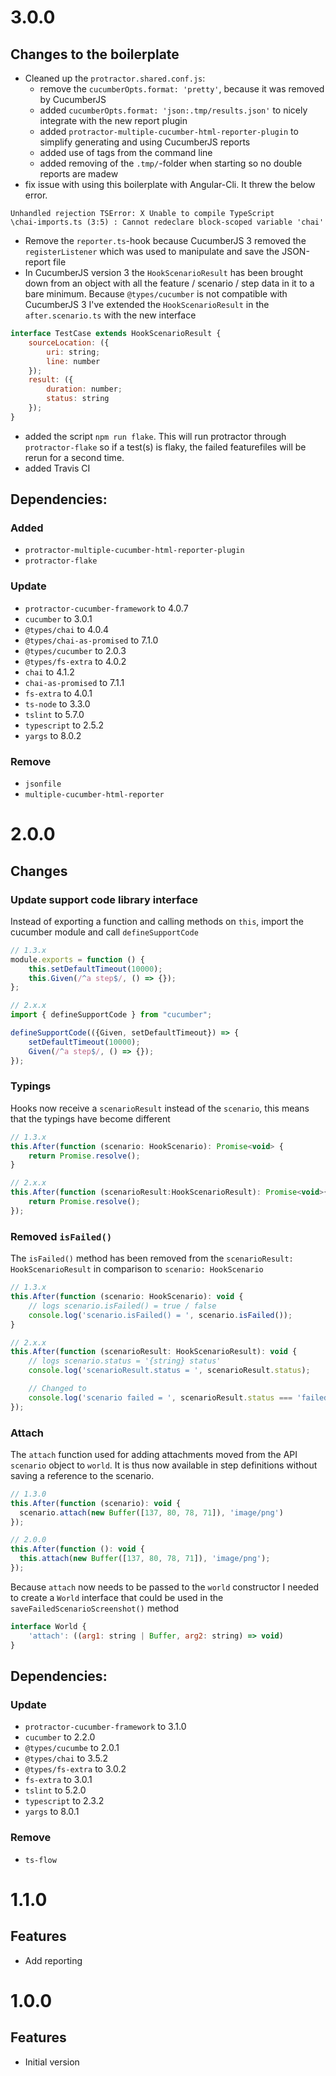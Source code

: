 <a name="3.0.0"></a>
# 3.0.0

## Changes to the boilerplate

- Cleaned up the `protractor.shared.conf.js`:
    - remove the `cucumberOpts.format: 'pretty'`, because it was removed by CucumberJS
    - added `cucumberOpts.format: 'json:.tmp/results.json'` to nicely integrate with the new report plugin
    - added `protractor-multiple-cucumber-html-reporter-plugin` to simplify generating and using CucumberJS reports
    - added use of tags from the command line
    - added removing of the `.tmp/`-folder when starting so no double reports are madew
- fix issue with using this boilerplate with Angular-Cli. It threw the below error.

```shell
Unhandled rejection TSError: X Unable to compile TypeScript
\chai-imports.ts (3:5) : Cannot redeclare block-scoped variable 'chai'
```


- Remove the `reporter.ts`-hook because CucumberJS 3 removed the `registerListener` which was used to manipulate and save the JSON-report file
- In CucumberJS version 3 the `HookScenarioResult` has been brought down from an object with all the feature / scenario / step data in it to a bare minimum. Because `@types/cucumber` is not compatible with CucumberJS 3 I've extended the `HookScenarioResult` in the `after.scenario.ts` with the new interface

```js
interface TestCase extends HookScenarioResult {
    sourceLocation: ({
        uri: string;
        line: number
    });
    result: ({
        duration: number;
        status: string
    });
}
```

- added the script `npm run flake`. This will run protractor through `protractor-flake` so if a test(s) is flaky, the failed featurefiles will be rerun for a second time.
- added Travis CI

## Dependencies:

### Added
- `protractor-multiple-cucumber-html-reporter-plugin`
- `protractor-flake`

### Update
- `protractor-cucumber-framework` to 4.0.7
- `cucumber` to 3.0.1
- `@types/chai` to 4.0.4
- `@types/chai-as-promised` to 7.1.0
- `@types/cucumber` to 2.0.3
- `@types/fs-extra` to 4.0.2
- `chai` to 4.1.2
- `chai-as-promised` to 7.1.1
- `fs-extra` to 4.0.1
- `ts-node` to 3.3.0
- `tslint` to 5.7.0
- `typescript` to 2.5.2
- `yargs` to 8.0.2

### Remove
- `jsonfile`
- `multiple-cucumber-html-reporter`

<a name="2.0.0"></a>
# 2.0.0

## Changes

### Update support code library interface
Instead of exporting a function and calling methods on `this`, import the cucumber module and call `defineSupportCode`

```javascript
// 1.3.x
module.exports = function () {
    this.setDefaultTimeout(10000);
    this.Given(/^a step$/, () => {});
};

// 2.x.x
import { defineSupportCode } from "cucumber";

defineSupportCode(({Given, setDefaultTimeout}) => {
    setDefaultTimeout(10000);
    Given(/^a step$/, () => {});
});
```

### Typings
Hooks now receive a `scenarioResult` instead of the `scenario`, this means that the typings have become different

```javascript
// 1.3.x
this.After(function (scenario: HookScenario): Promise<void> {
    return Promise.resolve();
}

// 2.x.x
this.After(function (scenarioResult:HookScenarioResult): Promise<void>{
    return Promise.resolve();
});
```

### Removed `isFailed()`
The `isFailed()` method has been removed from the `scenarioResult: HookScenarioResult` in comparison to `scenario: HookScenario`

```javascript
// 1.3.x
this.After(function (scenario: HookScenario): void {
    // logs scenario.isFailed() = true / false
    console.log('scenario.isFailed() = ', scenario.isFailed());
}

// 2.x.x
this.After(function (scenarioResult: HookScenarioResult): void {
    // logs scenario.status = '{string} status'
    console.log('scenarioResult.status = ', scenarioResult.status);

    // Changed to
    console.log('scenario failed = ', scenarioResult.status === 'failed');
});
```

### Attach
The `attach` function used for adding attachments moved from the API `scenario` object to `world`. It is thus now available in step definitions without saving a reference to the scenario.

```javascript
// 1.3.0
this.After(function (scenario): void {
  scenario.attach(new Buffer([137, 80, 78, 71]), 'image/png')
});

// 2.0.0
this.After(function (): void {
  this.attach(new Buffer([137, 80, 78, 71]), 'image/png');
});
```

Because `attach` now needs to be passed to the `world` constructor I needed to create a `World` interface that could be used in the `saveFailedScenarioScreenshot()` method

```javascript
interface World {
    'attach': ((arg1: string | Buffer, arg2: string) => void)
}
```

## Dependencies:

### Update
- `protractor-cucumber-framework` to 3.1.0
- `cucumber` to 2.2.0
- `@types/cucumbe` to 2.0.1
- `@types/chai` to 3.5.2
- `@types/fs-extra` to 3.0.2
- `fs-extra` to 3.0.1
- `tslint` to 5.2.0
- `typescript` to 2.3.2
- `yargs` to 8.0.1

### Remove
- `ts-flow`


<a name="1.1.0"></a>
# 1.1.0

## Features
- Add reporting


<a name="1.0.0"></a>
# 1.0.0

## Features

- Initial version
